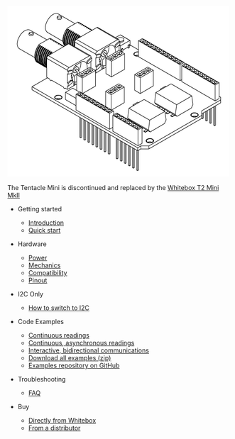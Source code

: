 ![Tentacle Mini](_media/tentacle_t2_drawing.png)

The Tentacle Mini is discontinued and replaced by the [Whitebox T2 Mini MkII](https://www.whiteboxes.ch/docs/tentacle/t2-mkII/)

* Getting started
  * [Introduction](/)
  * [<i class="fas fa-angle-double-right"></i> Quick start](quickstart.md)

* Hardware
  * [<i class="fas fa-bolt"></i> Power](power.md)
  * [<i class="fas fa-ruler-combined"></i> Mechanics](mechanics.md)
  * [<i class="fas fa-puzzle-piece"></i> Compatibility](compatibility.md)
  * [<i class="fas fa-microchip"></i> Pinout](pinout.md)

* I2C Only
  * [<i class="fas fa-code-branch"></i> How to switch to I2C](protocols.md)

* Code Examples
  * [<i class="fas fa-code"></i> Continuous readings](continuous-example.md)
  * [<i class="fas fa-code"></i> Continuous, asynchronous readings](asynchronous-example.md)
  * [<i class="fas fa-code"></i> Interactive, bidirectional communications](interactive-example.md)
  * [<i class="fas fa-download"></i> Download all examples (zip)](https://github.com/whitebox-labs/tentacle-examples/archive/master.zip)
  * [<i class="fab fa-github"></i> Examples repository on GitHub](https://github.com/whitebox-labs/tentacle-examples)


* Troubleshooting
  * [<i class="fas fa-question-circle"></i> FAQ](faq.md)

* Buy
  * [<i class="fas fa-shopping-cart"></i> Directly from Whitebox](https://www.whiteboxes.ch/shop/tentacle-mini/)
  * [From a distributor](https://www.whiteboxes.ch/distributors)
